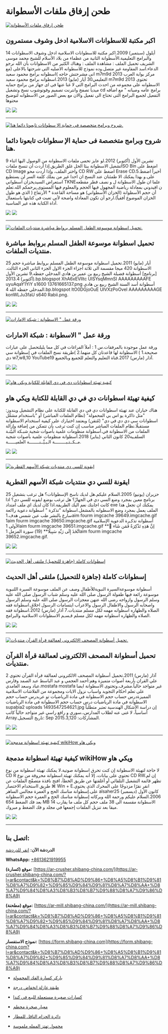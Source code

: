 # طحن إرفاق ملفات الأسطوانة

<a href="https://swt.shibang-china.com/?l=ar&img&k=%D8%B7%D8%AD%D9%86+%D8%A5%D8%B1%D9%81%D8%A7%D9%82+%D9%85%D9%84%D9%81%D8%A7%D8%AA+%D8%A7%D9%84%D8%A3%D8%B3%D8%B7%D9%88%D8%A7%D9%86%D8%A9" target="_blank">![طحن إرفاق ملفات الأسطوانة](http://static.shibang-china.com/all-800x300/46.jpg)</a>

## اكبر مكتبة للاسطوانات الاسلامية ادخل وشوف مستمرون
14 أيلول (سبتمبر) 2009.اكبر مكتبة للاسطوانات الاسلامية ادخل وشوف الاسطوانات والبرامج التعليمية.الأسطوانة الثانية من عظماء من بلاد الأسلام للشيخ محمد موسى الشريف تحميل الملف : مشاهدة الملف : وهناك الكثير من الاسطوانات بأن الله نرجو الدعاء.اسد المقاومة غير متصل.وده نموذج للاسطوانه الاصليه التى شرحتها بالاعلى (مع انى مشرحتش حاجه )اسطوانه برامج محمود سعيد m7m9d 2013 مركز بوابة العرب التعليمي30 أيار (مايو) 2013.اسطوانه برامج محمود سعيد m7m9d 2013 تحتوى الاسطوانه على مجموعه من احدث البرامج التى لا غنا عنها فى اى جهاز من برامج حمايه ميديا تصفح وانترنت تصميم وفوتوشوب نسخ وتشغيل cd برامج عامه وصيانه &quot; مع اضافه التفعيل لجميع البرامج التى تحتاج الى تفعيل والان مع بعض الصور من الاسطوانه لتوضيح محتوها


<a href="https://whatsapp.shibangsoft.com/WhatsApp.php" target="_blank" title="WhatsApp">![](http://static.shibang-china.com/icon/whatsapp.png)</a> <a href="https://swt.shibang-china.com/?l=ar&icon&k=%D8%B7%D8%AD%D9%86+%D8%A5%D8%B1%D9%81%D8%A7%D9%82+%D9%85%D9%84%D9%81%D8%A7%D8%AA+%D8%A7%D9%84%D8%A3%D8%B3%D8%B7%D9%88%D8%A7%D9%86%D8%A9" target="_blank">![](http://static.shibang-china.com/icon/chat-ar.png)</a>

---

<a href="https://swt.shibang-china.com/?l=ar&img&k=%D8%B7%D8%AD%D9%86+%D8%A5%D8%B1%D9%81%D8%A7%D9%82+%D9%85%D9%84%D9%81%D8%A7%D8%AA+%D8%A7%D9%84%D8%A3%D8%B3%D8%B7%D9%88%D8%A7%D9%86%D8%A9" target="_blank">![شروح وبرامج متخصصة فى حماية الإ سطوانات تابعونا دائما هنا.](http://static.shibang-china.com/all-800x300/1307.jpg)</a>

## شروح وبرامج متخصصة فى حماية الإ سطوانات تابعونا دائما هنا.
9 تشرين الأول (أكتوبر) 2012.لو عايز تحمى ملفات الاسطوانة من الوصول اليها اثناء تشغيل الاسطوانة يبئا الحل غلق الطريق.إذا أردت أن تنسخ ملفاتISO Bin اضغط على CD Image واختر الملف، وإذا أردت محو CD RW اضغط على Erase CD.5.أخيراً اضغط على.و بهذا يمكنك الا طمئنان عند النسخ ان احدا غير من يملك كلمة السر لن يستطيع استعراض السيديخزان اسطواني TKNEعلما ان طول الاسطوانة ل و نصف قطر مقطعه ن افيدوني بمعادلة رياضية المجهول فيها الحجم والمعلوم فيها المستوى,يرحمكم الله.تعلم أن حجم الأسطوانة (الخزان الأسطواني) هو مساحة القاعدة * الأرتفاع ( الذي هو طول الخزان الموضوع أفقياً).ارجو أن تكون المعادلة واضحة لأني تعبت في كتابتها باستعمال أداة الكتابة هذه غير المناسبة.


<a href="https://whatsapp.shibangsoft.com/WhatsApp.php" target="_blank" title="WhatsApp">![](http://static.shibang-china.com/icon/whatsapp.png)</a> <a href="https://swt.shibang-china.com/?l=ar&icon&k=%D8%B7%D8%AD%D9%86+%D8%A5%D8%B1%D9%81%D8%A7%D9%82+%D9%85%D9%84%D9%81%D8%A7%D8%AA+%D8%A7%D9%84%D8%A3%D8%B3%D8%B7%D9%88%D8%A7%D9%86%D8%A9" target="_blank">![](http://static.shibang-china.com/icon/chat-ar.png)</a>

---

<a href="https://swt.shibang-china.com/?l=ar&img&k=%D8%B7%D8%AD%D9%86+%D8%A5%D8%B1%D9%81%D8%A7%D9%82+%D9%85%D9%84%D9%81%D8%A7%D8%AA+%D8%A7%D9%84%D8%A3%D8%B3%D8%B7%D9%88%D8%A7%D9%86%D8%A9" target="_blank">![تحميل اسطوانة موسوعة الطفل المسلم بروابط مباشرة منتديات الملفات.](http://static.shibang-china.com/all-800x300/721.jpg)</a>

## تحميل اسطوانة موسوعة الطفل المسلم بروابط مباشرة منتديات الملفات.
25 أيار (مايو) 2011.تحميل اسطوانة موسوعة الطفل المسلم بروابط مباشرة حجم الاسطوانة 420 ميجا مقسمة الى ثلاثة اجزاء الجزء الاول الجزء الثانى الجزء الثالث.[برنامج] أسطوانة فضيلة الشيخ ربيع بن عمير بن هادي المدخلي حفظه.9 تشرين الأول (أكتوبر) 2013.4.bp.blogspot XhA6xEVlltc UlSYsqMmnSI AAAAAAAAAFE uyuAqaY1YiY s1600 13761665137.png أسطوانة أسد السنة الشيخ ربيع بن هادي المدخلي حفظه الله 4.bp.blogspot ltO0DGjoOuE UlVXzPoOveI AAAAAAAAAGE konWLJu3faU s640 Rabii.png.


<a href="https://whatsapp.shibangsoft.com/WhatsApp.php" target="_blank" title="WhatsApp">![](http://static.shibang-china.com/icon/whatsapp.png)</a> <a href="https://swt.shibang-china.com/?l=ar&icon&k=%D8%B7%D8%AD%D9%86+%D8%A5%D8%B1%D9%81%D8%A7%D9%82+%D9%85%D9%84%D9%81%D8%A7%D8%AA+%D8%A7%D9%84%D8%A3%D8%B3%D8%B7%D9%88%D8%A7%D9%86%D8%A9" target="_blank">![](http://static.shibang-china.com/icon/chat-ar.png)</a>

---

<a href="https://swt.shibang-china.com/?l=ar&img&k=%D8%B7%D8%AD%D9%86+%D8%A5%D8%B1%D9%81%D8%A7%D9%82+%D9%85%D9%84%D9%81%D8%A7%D8%AA+%D8%A7%D9%84%D8%A3%D8%B3%D8%B7%D9%88%D8%A7%D9%86%D8%A9" target="_blank">![ورقة عمل &quot; الاسطوانة : شبكة الامارات](http://static.shibang-china.com/all-800x300/294.jpg)</a>

## ورقة عمل &quot; الاسطوانة : شبكة الامارات
ورقة عمل موجودة بالمرفقات.س 1 : أملأ الفراغات في كل مما يليلتحصل على عبارات صحيحة.1 ) الاسطوانة لها قاعدتان كل منهما.2 )طريقة نسخ الملفات في إسطوانة سي دي w7,w8,10 YouTube19 آذار (مارس) 2017.قناة التعليم والتعلم للجميع وبالجميع.


<a href="https://whatsapp.shibangsoft.com/WhatsApp.php" target="_blank" title="WhatsApp">![](http://static.shibang-china.com/icon/whatsapp.png)</a> <a href="https://swt.shibang-china.com/?l=ar&icon&k=%D8%B7%D8%AD%D9%86+%D8%A5%D8%B1%D9%81%D8%A7%D9%82+%D9%85%D9%84%D9%81%D8%A7%D8%AA+%D8%A7%D9%84%D8%A3%D8%B3%D8%B7%D9%88%D8%A7%D9%86%D8%A9" target="_blank">![](http://static.shibang-china.com/icon/chat-ar.png)</a>

---

<a href="https://swt.shibang-china.com/?l=ar&img&k=%D8%B7%D8%AD%D9%86+%D8%A5%D8%B1%D9%81%D8%A7%D9%82+%D9%85%D9%84%D9%81%D8%A7%D8%AA+%D8%A7%D9%84%D8%A3%D8%B3%D8%B7%D9%88%D8%A7%D9%86%D8%A9" target="_blank">![كيفية تهيئة اسطوانات دي في دي القابلة للكتابة ويكي هاو](http://static.shibang-china.com/all-800x300/849.jpg)</a>

## كيفية تهيئة اسطوانات دي في دي القابلة للكتابة ويكي هاو
هناك خياران عند تهيئة اسطوانات دي في دي القابلة للكتابة على نظام التشغيل ويندوز: &quot;مثل ذاكرة يو اس بي المحمولة&quot; (نظام الملفات المباشر) أو &quot;باستخدام مشغّل اسطوانات سي دي دي في دي&quot; (مُتقن) ويعتمد اختيارك على كيفية استخدام الاسطوانة مستقبلًا.نظام الملفات المباشر مناسب إن كنت ترغب بأن تتمكن من إضافة وإزالة الملفات من الاسطوانة في.أسطوانة منظومات علمية بأصوات شجية شبـكة البيّنـة السلفـية20 كانون الثاني (يناير) 2018.أسطوانة منظومات علمية بأصوات شجية مــكــتـبـــــــــة الـبـيِّــنــــــــة العلميــــــة.


<a href="https://whatsapp.shibangsoft.com/WhatsApp.php" target="_blank" title="WhatsApp">![](http://static.shibang-china.com/icon/whatsapp.png)</a> <a href="https://swt.shibang-china.com/?l=ar&icon&k=%D8%B7%D8%AD%D9%86+%D8%A5%D8%B1%D9%81%D8%A7%D9%82+%D9%85%D9%84%D9%81%D8%A7%D8%AA+%D8%A7%D9%84%D8%A3%D8%B3%D8%B7%D9%88%D8%A7%D9%86%D8%A9" target="_blank">![](http://static.shibang-china.com/icon/chat-ar.png)</a>

---

<a href="https://swt.shibang-china.com/?l=ar&img&k=%D8%B7%D8%AD%D9%86+%D8%A5%D8%B1%D9%81%D8%A7%D9%82+%D9%85%D9%84%D9%81%D8%A7%D8%AA+%D8%A7%D9%84%D8%A3%D8%B3%D8%B7%D9%88%D8%A7%D9%86%D8%A9" target="_blank">![ايقونة للسي دي منتديات شبكة الأسهم القطرية](http://static.shibang-china.com/all-800x300/317.jpg)</a>

## ايقونة للسي دي منتديات شبكة الأسهم القطرية
25 حزيران (يونيو) 2005.السلام عليكم.هل لديك ناسخ الإسطوانات؟ هل ترغب بتشغيل برنامج معين بمجرد وضع السي دي في الجهازً؟ هل ترغب بوضع ايقونه للسي دي؟ اذا كانت اجابتك نعم اليك الطريقة.اذا كان لديك اي ملف امتداد exe يمكنك ان تجعل هذا الملف يعمل بمجرد وضع الاسطوانه بالمشغل.اسطوانة &quot;تذكرة &quot; اسطوانة دعوية راائعة سارع بالنشر طب عين شمس هدف.1aim fourm imgcache 39649.imgcache.gif 1aim fourm imgcache 39650.imgcache.gif أسطوانة تذكـرة الدعوية الإسلامية الأولى 1aim fourm imgcache 39651.imgcache.gif ** ِإنَّ هَذِهِ تَذْكِرَةٌ فَمَن شَاء اتَّخَذَ إِلَى رَبِّهِ سَبِيلًا** (19) سورة المزمل 1aim fourm imgcache 39652.imgcache.gif.


<a href="https://whatsapp.shibangsoft.com/WhatsApp.php" target="_blank" title="WhatsApp">![](http://static.shibang-china.com/icon/whatsapp.png)</a> <a href="https://swt.shibang-china.com/?l=ar&icon&k=%D8%B7%D8%AD%D9%86+%D8%A5%D8%B1%D9%81%D8%A7%D9%82+%D9%85%D9%84%D9%81%D8%A7%D8%AA+%D8%A7%D9%84%D8%A3%D8%B3%D8%B7%D9%88%D8%A7%D9%86%D8%A9" target="_blank">![](http://static.shibang-china.com/icon/chat-ar.png)</a>

---

<a href="https://swt.shibang-china.com/?l=ar&img&k=%D8%B7%D8%AD%D9%86+%D8%A5%D8%B1%D9%81%D8%A7%D9%82+%D9%85%D9%84%D9%81%D8%A7%D8%AA+%D8%A7%D9%84%D8%A3%D8%B3%D8%B7%D9%88%D8%A7%D9%86%D8%A9" target="_blank">![إسطوانات كاملة (جاهزة للتحميل) ملتقى أهل الحديث](http://static.shibang-china.com/all-800x300/452.jpg)</a>

## إسطوانات كاملة (جاهزة للتحميل) ملتقى أهل الحديث
أسطوانة موسوعةالسيرة النبويةللأطفال وصف عن الملف موسوعة السيرة اللنبوية موسوعة رائعة فيها طفولة الرسول صلى الله عليه وسلم شباب الرسول صلى الله عليه وسلم الرسول وازواجه رضى الله عنهن معجزات الرسول صلى الله عليه وسلم الرسول واصحابه الرسول والاطفال الرسول والاعراب ايتسامات الرسول اخلاق.اسطوانة فقه الصلاه والطهاره اسطوانه مهمه لكل مسلم منتديات.7 آذار (مارس) 2012.اسطوانة فقه الصلاه والطهاره اسطوانه مهمه لكل مسلم قـسـم الاسطوانات الاسلامية والبرامج.


<a href="https://whatsapp.shibangsoft.com/WhatsApp.php" target="_blank" title="WhatsApp">![](http://static.shibang-china.com/icon/whatsapp.png)</a> <a href="https://swt.shibang-china.com/?l=ar&icon&k=%D8%B7%D8%AD%D9%86+%D8%A5%D8%B1%D9%81%D8%A7%D9%82+%D9%85%D9%84%D9%81%D8%A7%D8%AA+%D8%A7%D9%84%D8%A3%D8%B3%D8%B7%D9%88%D8%A7%D9%86%D8%A9" target="_blank">![](http://static.shibang-china.com/icon/chat-ar.png)</a>

---

<a href="https://swt.shibang-china.com/?l=ar&img&k=%D8%B7%D8%AD%D9%86+%D8%A5%D8%B1%D9%81%D8%A7%D9%82+%D9%85%D9%84%D9%81%D8%A7%D8%AA+%D8%A7%D9%84%D8%A3%D8%B3%D8%B7%D9%88%D8%A7%D9%86%D8%A9" target="_blank">![تحميل أسطوانة المصحف الالكترونى لعمالقة قرأة القرآن منتديات.](http://static.shibang-china.com/all-800x300/211.jpg)</a>

## تحميل أسطوانة المصحف الالكترونى لعمالقة قرأة القرآن منتديات.
2 آذار (مارس) 2011.تحميل أسطوانة المصحف الالكترونى لعمالقة قرأة القرآن تحتوي علي القران بأربعة أصوات متميزة وهم:أحمد العجمي و عبد الباسط عبد الصمد وفارس عباد وسعد الغامدي.mostafa mostafa غير متواجد حالياً.مشرف.وتحتوى الاسطوانة ايضا على تعلم احكام التجويد واسباب نزول الايات ومجموعة من الفلاشات الاسلامية المميزةدرس حساب حجم الاسطوانة في مادة الرياضيات تو عربدرس حساب حجم الاسطوانة في مادة الرياضيات درس حساب حجم الاسطوانة في مادة الرياضيات supabia2 uploads 1493547254621.jpg إن دراسة الأشكال الهندسية تعتبر متطلباً أساسياً، لا غنى عنه لطلاب المدارس،.سوري و رافع راسي غير متواجد حالياً كاتب Array.تاريخ التسجيل: Sep 2015.المشاركات: 3,120.


<a href="https://whatsapp.shibangsoft.com/WhatsApp.php" target="_blank" title="WhatsApp">![](http://static.shibang-china.com/icon/whatsapp.png)</a> <a href="https://swt.shibang-china.com/?l=ar&icon&k=%D8%B7%D8%AD%D9%86+%D8%A5%D8%B1%D9%81%D8%A7%D9%82+%D9%85%D9%84%D9%81%D8%A7%D8%AA+%D8%A7%D9%84%D8%A3%D8%B3%D8%B7%D9%88%D8%A7%D9%86%D8%A9" target="_blank">![](http://static.shibang-china.com/icon/chat-ar.png)</a>

---

<a href="https://swt.shibang-china.com/?l=ar&img&k=%D8%B7%D8%AD%D9%86+%D8%A5%D8%B1%D9%81%D8%A7%D9%82+%D9%85%D9%84%D9%81%D8%A7%D8%AA+%D8%A7%D9%84%D8%A3%D8%B3%D8%B7%D9%88%D8%A7%D9%86%D8%A9" target="_blank">![كيفية تهيئة اسطوانة مدمجة wikiHow ويكي هاو](http://static.shibang-china.com/all-800x300/91.jpg)</a>

## كيفية تهيئة اسطوانة مدمجة wikiHow ويكي هاو
لا حاجة لتهيئة الاسطوانة إن كنت تحرق اسطوانة صوتية.لا يمكنك تهيئة اسطوانة من نوع CD R تحتوي على بيانات، إلا أنه يمكنك تهيئة اسطوانة محروقة من نوع CD RW.إن لم تظهر قائمة التشغيل التلقائي أو أغلقتها عن طريق الخطأ، افتح نافذة متصفّح الملفات عن طريق ااستخدام الاختصار ⌘ Win + E.انقر نقرًا مزدوجًا على المحرك الذي يحتوي على.إسطوانة مناسك الحج و العمرة مجالس الساهر alsaher25 كانون الأول (ديسمبر) 2006.السلام عليكم ورحمة الله وبركاته إسطوانة مناسك الحج و العمرة حجم الاسطوانة بعد فك الضغط 654 MB الاسطوانة مقسمة الى 38 ملف حجم كل ملف ما يقارب 14 ميقا بعد تنزيل الملفات إجمعها في مجلد و فك الضغط و مبروك.


<a href="https://whatsapp.shibangsoft.com/WhatsApp.php" target="_blank" title="WhatsApp">![](http://static.shibang-china.com/icon/whatsapp.png)</a> <a href="https://swt.shibang-china.com/?l=ar&icon&k=%D8%B7%D8%AD%D9%86+%D8%A5%D8%B1%D9%81%D8%A7%D9%82+%D9%85%D9%84%D9%81%D8%A7%D8%AA+%D8%A7%D9%84%D8%A3%D8%B3%D8%B7%D9%88%D8%A7%D9%86%D8%A9" target="_blank">![](http://static.shibang-china.com/icon/chat-ar.png)</a>

---
## اتصل بنا:

**الدردشة الآن:** [انقر للدردشة](https://swt.shibang-china.com?l=ar&contact&k=%D8%B7%D8%AD%D9%86+%D8%A5%D8%B1%D9%81%D8%A7%D9%82+%D9%85%D9%84%D9%81%D8%A7%D8%AA+%D8%A7%D9%84%D8%A3%D8%B3%D8%B7%D9%88%D8%A7%D9%86%D8%A9)

**WhatsApp:**  [+8613621919955](https://whatsapp.shibangsoft.com/WhatsApp.php)

**موقع (كسارة):** [https://ar-crusher.shibang-china.com/](https://ar-crusher.shibang-china.com/?l=ar&contact&k=%D8%B7%D8%AD%D9%86+%D8%A5%D8%B1%D9%81%D8%A7%D9%82+%D9%85%D9%84%D9%81%D8%A7%D8%AA+%D8%A7%D9%84%D8%A3%D8%B3%D8%B7%D9%88%D8%A7%D9%86%D8%A9)

**موقع (مطحنة):** [https://ar-mill.shibang-china.com/](https://ar-mill.shibang-china.com/?l=ar&contact&k=%D8%B7%D8%AD%D9%86+%D8%A5%D8%B1%D9%81%D8%A7%D9%82+%D9%85%D9%84%D9%81%D8%A7%D8%AA+%D8%A7%D9%84%D8%A3%D8%B3%D8%B7%D9%88%D8%A7%D9%86%D8%A9)

**نموذج الاستفسار:** [https://form.shibang-china.com](https://form.shibang-china.com?l=ar&contact&k=%D8%B7%D8%AD%D9%86+%D8%A5%D8%B1%D9%81%D8%A7%D9%82+%D9%85%D9%84%D9%81%D8%A7%D8%AA+%D8%A7%D9%84%D8%A3%D8%B3%D8%B7%D9%88%D8%A7%D9%86%D8%A9)

* [باركر كسارة الفك المحمولة](../28/%D8%A8%D8%A7%D8%B1%D9%83%D8%B1%20%D9%83%D8%B3%D8%A7%D8%B1%D8%A9%20%D8%A7%D9%84%D9%81%D9%83%20%D8%A7%D9%84%D9%85%D8%AD%D9%85%D9%88%D9%84%D8%A9.md)

* [طبقة عازلة انخفاض درجة](../29/%D8%B7%D8%A8%D9%82%D8%A9%20%D8%B9%D8%A7%D8%B2%D9%84%D8%A9%20%D8%A7%D9%86%D8%AE%D9%81%D8%A7%D8%B6%20%D8%AF%D8%B1%D8%AC%D8%A9.md)

* [كسارات صغيرة مستعملة للبيع في كندا](../30/%D9%83%D8%B3%D8%A7%D8%B1%D8%A7%D8%AA%20%D8%B5%D8%BA%D9%8A%D8%B1%D8%A9%20%D9%85%D8%B3%D8%AA%D8%B9%D9%85%D9%84%D8%A9%20%D9%84%D9%84%D8%A8%D9%8A%D8%B9%20%D9%81%D9%8A%20%D9%83%D9%86%D8%AF%D8%A7.md)

* [معيار صخرة محطم](../30/%D9%85%D8%B9%D9%8A%D8%A7%D8%B1%20%D8%B5%D8%AE%D8%B1%D8%A9%20%D9%85%D8%AD%D8%B7%D9%85.md)

* [دائرة الحزام الناقل للمطار](../28/%D8%AF%D8%A7%D8%A6%D8%B1%D8%A9%20%D8%A7%D9%84%D8%AD%D8%B2%D8%A7%D9%85%20%D8%A7%D9%84%D9%86%D8%A7%D9%82%D9%84%20%D9%84%D9%84%D9%85%D8%B7%D8%A7%D8%B1.md)

* [محمول تهتز الممله ملموسة](../30/%D9%85%D8%AD%D9%85%D9%88%D9%84%20%D8%AA%D9%87%D8%AA%D8%B2%20%D8%A7%D9%84%D9%85%D9%85%D9%84%D9%87%20%D9%85%D9%84%D9%85%D9%88%D8%B3%D8%A9.md)